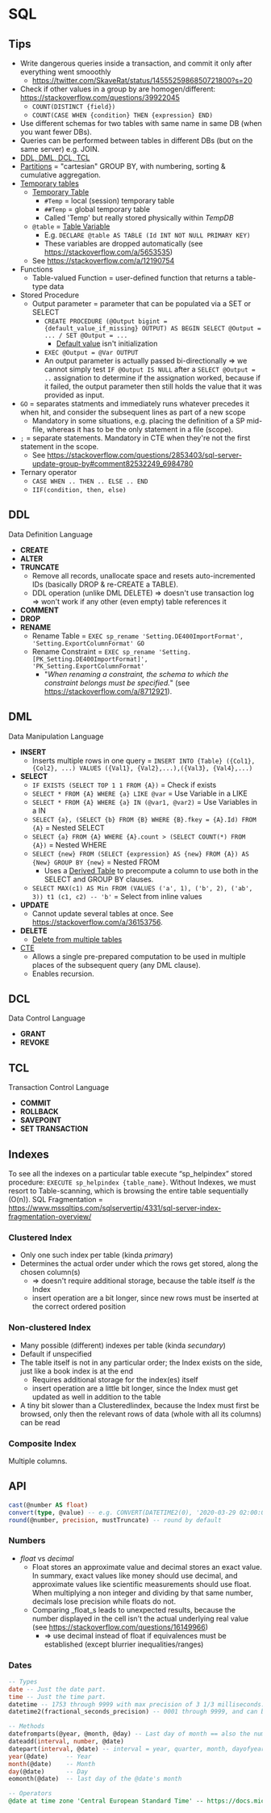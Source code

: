 # SQL

## Tips

* Write dangerous queries inside a transaction, and commit it only after everything went smooothly
  * <https://twitter.com/SkaveRat/status/1455525986850721800?s=20>
* Check if other values in a group by are homogen/different: <https://stackoverflow.com/questions/39922045>
  * `COUNT(DISTINCT {field})`
  * `COUNT(CASE WHEN {condition} THEN {expression} END)`
* Use different schemas for two tables with same name in same DB (when you want fewer DBs).
* Queries can be performed between tables in different DBs (but on the same server) e.g. JOIN.
* [DDL, DML, DCL, TCL](https://www.geeksforgeeks.org/sql-ddl-dml-dcl-tcl-commands/)
* [Partitions](https://www.sqlshack.com/sql-partition-by-clause-overview/) = "cartesian" GROUP BY, with numbering, sorting & cumulative aggregation.
* [Temporary tables](https://www.red-gate.com/simple-talk/sql/t-sql-programming/temporary-tables-in-sql-server/)
  * [Temporary Table](https://docs.microsoft.com/en-us/sql/t-sql/statements/create-table-transact-sql?view=sql-server-ver15#temporary-tables)
    * `#Temp` = local (session) temporary table
    * `##Temp` = global temporary table
    * Called 'Temp' but really stored physically within _TempDB_
  * `@table` = [Table Variable](https://docs.microsoft.com/en-us/sql/t-sql/language-elements/declare-local-variable-transact-sql?view=sql-server-ver15#c-declaring-a-variable-of-type-table)
    * E.g. `DECLARE @table AS TABLE (Id INT NOT NULL PRIMARY KEY)`
    * These variables are dropped automatically (see <https://stackoverflow.com/a/5653535>)
  * See <https://stackoverflow.com/a/12190754>
* Functions
  * Table-valued Function = user-defined function that returns a table-type data
* Stored Procedure
  * Output parameter = parameter that can be populated via a SET or SELECT
    * `CREATE PROCEDURE (@Output bigint = {default_value_if_missing} OUTPUT) AS BEGIN SELECT @Output = ... / SET @Output = ...`
      * [Default value](https://stackoverflow.com/a/13376799) isn't initialization
    * `EXEC @Output = @Var OUTPUT`
    * An output parameter is actually passed bi-directionally => we cannot simply test `IF @Output IS NULL` after a `SELECT @Output = ..` assignation to determine if the assignation worked, because if it failed, the output parameter then still holds the value that it was provided as input.
* `GO` = separates statments and immediately runs whatever precedes it when hit, and consider the subsequent lines as part of a new scope
  * Mandatory in some situations, e.g. placing the definition of a SP mid-file, whereas it has to be the only statement in a file (scope).
* `;` = separate statements. Mandatory in CTE when they're not the first statement in the scope.
  * See <https://stackoverflow.com/questions/2853403/sql-server-update-group-by#comment82532249_6984780>
* Ternary operator
  * `CASE WHEN .. THEN .. ELSE .. END`
  * `IIF(condition, then, else)`

## DDL

Data Definition Language

* **CREATE**
* **ALTER**
* **TRUNCATE**
  * Remove all records, unallocate space and resets auto-incremented IDs (basically DROP & re-CREATE a TABLE).
  * DDL operation (unlike DML DELETE) => doesn't use transaction log => won't work if any other (even empty) table references it
* **COMMENT**
* **DROP**
* **RENAME**
  * Rename Table = `EXEC sp_rename 'Setting.DE400ImportFormat', 'Setting.ExportColumnFormat' GO`
  * Rename Constraint = `EXEC sp_rename 'Setting.[PK_Setting.DE400ImportFormat]', 'PK_Setting.ExportColumnFormat'`
    * "_When renaming a constraint, the schema to which the constraint belongs must be specified._" (see <https://stackoverflow.com/a/8712921>).

## DML

Data Manipulation Language

* **INSERT**
  * Inserts multiple rows in one query = `INSERT INTO {Table} ({Col1}, {Col2}, ...) VALUES ({Val1}, {Val2},...),({Val3}, {Val4},...)`
* **SELECT**
  * `IF EXISTS (SELECT TOP 1 1 FROM {A})` = Check if exists
  * `SELECT * FROM {A} WHERE {a} LIKE @var` = Use Variable in a LIKE
  * `SELECT * FROM {A} WHERE {a} IN (@var1, @var2)` = Use Variables in a IN
  * `SELECT {a}, (SELECT {b} FROM {B} WHERE {B}.fkey = {A}.Id) FROM {A}` = Nested SELECT
  * `SELECT {a} FROM {A} WHERE {A}.count > (SELECT COUNT(*) FROM {A})` = Nested WHERE
  * `SELECT {new} FROM (SELECT {expression} AS {new} FROM {A}) AS {New} GROUP BY {new}` = Nested FROM
    * Uses a [Derived Table](https://logicalread.com/when-to-apply-sql-server-derived-tables-mc03/#.XNFNnnduKUk) to precompute a column to use both in the SELECT and GROUP BY clauses.
  * `SELECT MAX(c1) AS Min FROM (VALUES ('a', 1), ('b', 2), ('ab', 3)) t1 (c1, c2) -- 'b'` = Select from inline values
* **UPDATE**
  * Cannot update several tables at once. See <https://stackoverflow.com/a/36153756>.
* **DELETE**
  * [Delete from multiple tables](https://stackoverflow.com/a/809892)
* [CTE](https://stackoverflow.com/a/13383844)
  * Allows a single pre-prepared computation to be used in multiple places of the subsequent query (any DML clause).
  * Enables recursion.

## DCL

Data Control Language

* **GRANT**
* **REVOKE**

## TCL

Transaction Control Language

* **COMMIT**
* **ROLLBACK**
* **SAVEPOINT**
* **SET TRANSACTION**

## Indexes

To see all the indexes on a particular table execute “sp_helpindex” stored procedure: `EXECUTE sp_helpindex {table_name}`.
Without Indexes, we must resort to Table-scanning, which is browsing the entire table sequentially (O(n)).
SQL Fragmentation = <https://www.mssqltips.com/sqlservertip/4331/sql-server-index-fragmentation-overview/>

### Clustered Index

* Only one such index per table (kinda _primary_)
* Determines the actual order under which the rows get stored, along the chosen column(s)
  * => doesn't require additional storage, because the table itself _is_ the Index
  * insert operation are a bit longer, since new rows must be inserted at the correct ordered position

### Non-clustered Index

* Many possible (different) indexes per table (kinda _secundary_)
* Default if unspecified
* The table itself is not in any particular order; the Index exists on the side, just like a book index is at the end
  * Requires additional storage for the index(es) itself
  * insert operation are a little bit longer, since the Index must get updated as well in addition to the table
* A tiny bit slower than a ClusteredIindex, because the Index must first be browsed, only then the relevant rows of data (whole with all its columns) can be read

### Composite Index

Multiple columns.

## API

```SQL
cast(@number AS float)
convert(type, @value) -- e.g. CONVERT(DATETIME2(0), '2020-03-29 02:00:01.0000000 +01:00')
round(@number, precision, mustTruncate) -- round by default
```

### Numbers

* _float_ vs _decimal_
  * Float stores an approximate value and decimal stores an exact value. In summary, exact values like money should use decimal, and approximate values like scientific measurements should use float. When multiplying a non integer and dividing by that same number, decimals lose precision while floats do not.
  * Comparing _float_s leads to unexpected results, because the number displayed in the cell isn't the actual underlying real value (see <https://stackoverflow.com/questions/16149966>)
    * => use decimal instead of float if equivalences must be established (except blurrier inequalities/ranges)

### Dates

```SQL
-- Types
date -- Just the date part.
time -- Just the time part.
datetime -- 1753 through 9999 with max precision of 3 1/3 milliseconds.
datetime2(fractional_seconds_precision) -- 0001 through 9999, and can be precise down to 100ns.

-- Methods
datefromparts(@year, @month, @day) -- Last day of month == also the number of days in that month.
dateadd(interval, number, @date)
datepart(interval, @date) -- interval = year, quarter, month, dayofyear, day, week, weekday, hour, minute, second, millisecond, tzoffset (in minutes)
year(@date)     -- Year
month(@date)    -- Month
day(@date)      -- Day
eomonth(@date)  -- last day of the @date's month

-- Operators
@date at time zone 'Central European Standard Time' -- https://docs.microsoft.com/en-us/sql/t-sql/queries/at-time-zone-transact-sql?view=sql-server-ver15
```
